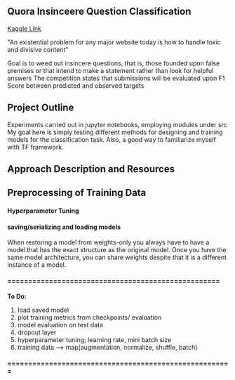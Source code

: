 
## Quora Insinceere Question Classification 
[Kaggle Link](https://www.kaggle.com/c/quora-insincere-questions-classification/notebooks)


"An existential problem for any major website today is how to handle toxic and divisive content"

Goal is to weed out insincere questions, that is, those founded upon false premises or that intend to make a statement rather than look for helpful answers 
The competition states that submissions will be evaluated upon F1 Score between predicted and observed targets 


## Project Outline 
Experiments carried out in jupyter notebooks, employing modules under src 
My goal here is simply testing different methods for designing and training models for the classification task.
Also, a good way to familiarize myself with TF framework. 

## Approach Description and Resources


## Preprocessing of Training Data


#### Hyperparameter Tuning


#### saving/serializing and loading models
When restoring a model from weights-only you always have to have a model that has the exact structure as the original model. Once you have the same model architecture, you can share weights despite that it is a different instance of a model.


#### ===================================================
**To Do:**

1) load saved model
2) plot training metrics from checkpoints/ evaluation
3) model evaluation on test data
4) dropout layer
5) hyperparameter tuning; learning rate, mini batch size
6) training data --> map(augmentation, normalize, shuffle, batch)
#### ======================================================



